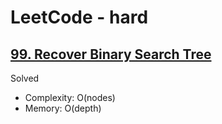 # LeetCode - hard

## [99. Recover Binary Search Tree](https://leetcode.com/problems/recover-binary-search-tree)

Solved

* Complexity: O(nodes)
* Memory: O(depth)
